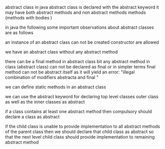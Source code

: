 abstract class
in java abstract class is declared with the abstract keyword it may have both abstract methods and non abstract methods methods (methods with bodies )


in java the following some important observations about abstract classes are as follows

an instance of an abstract class can not be created
constructor are allowed 

we have an abstract class without any abstract method 

there can be  a final method in abstract class bit any abstract method in class (abstract class) can 
not be declared as final or in simpler terms final method can not be abstract itself as it will yield an error: "illegal combination of modifiers abstracta and final "

we can define static methods in an abstract class

we can use the abstract keyword for declaring top level classes outer class as well as the inner classes as abstract 

if a class contains at least one abstract method then compulsory should declare a class as abstract 


if the child class is unable to provide implementation to all abstract methods of the parent class then we should declare that child class as abstract so that the next level child class should provide implementation to remaining abstract method 

